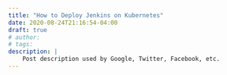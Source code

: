 ```yaml
---
title: "How to Deploy Jenkins on Kubernetes"
date: 2020-08-24T21:16:54-04:00
draft: true
# author:
# tags:
description: |
    Post description used by Google, Twitter, Facebook, etc.
---
```


